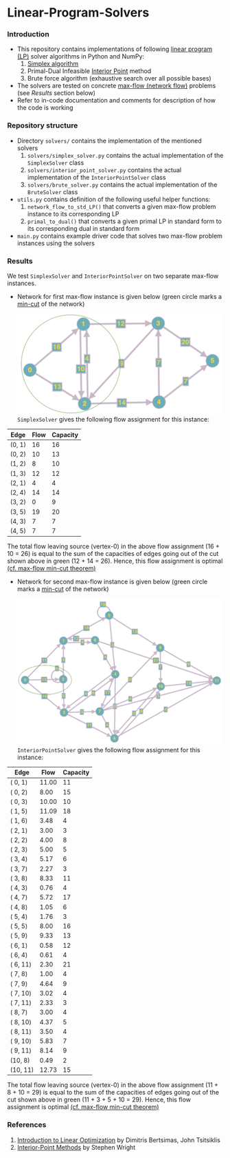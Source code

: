 # Linear-Program-Solvers

### Introduction
- This repository contains implementations of following [linear program (LP)](https://en.wikipedia.org/wiki/Linear_programming) solver algorithms in Python and NumPy:
    1. [Simplex algorithm](https://en.wikipedia.org/wiki/Simplex_algorithm)
    2. Primal-Dual Infeasible [Interior Point](https://en.wikipedia.org/wiki/Interior-point_method) method
    3. Brute force algorithm (exhaustive search over all possible bases)
- The solvers are tested on concrete [max-flow (network flow)](https://en.wikipedia.org/wiki/Maximum_flow_problem) problems (see _Results_ section below)   
- Refer to in-code documentation and comments for description of how the code is working

### Repository structure
- Directory `solvers/` contains the implementation of the mentioned solvers
    1. `solvers/simplex_solver.py` contains the actual implementation of the `SimplexSolver` class
    2. `solvers/interior_point_solver.py` contains the actual implementation of the `InteriorPointSolver` class
    3. `solvers/brute_solver.py` contains the actual implementation of the `BruteSolver` class
- `utils.py` contains definition of the following useful helper functions:
    1.  `network_flow_to_std_LP()` that converts a given max-flow problem instance to its corresponding LP
    2. `primal_to_dual()` that converts a given primal LP in standard form to its corresponding dual in standard form
- `main.py` contains example driver code that solves two max-flow problem instances using the solvers 

### Results
We test `SimplexSolver` and `InteriorPointSolver` on two separate max-flow instances. 
- Network for first max-flow instance is given below (green circle marks a [min-cut](https://en.wikipedia.org/wiki/Minimum_cut#With_Terminals) of the network)

    ![Small Graph](results/test_1.png)
`SimplexSolver` gives the following flow assignment for this instance:

| Edge | Flow | Capacity |
| ------ | ------| ---------- |
|(0,  1) | 16 | 16 |
|(0,  2) | 10 | 13 |
|(1,  2) |  8 | 10 |
|(1,  3) | 12 | 12 |
|(2,  1) |  4 |  4 |
|(2,  4) | 14 | 14 |
|(3,  2) |  0 |  9 |
|(3,  5) | 19 | 20 |
|(4,  3) |  7 |  7 |
|(4,  5) |  7 |  7 |

The total flow leaving source (vertex-0) in the above flow assignment (16 + 10 = 26) is equal to the sum of the capacities of edges going out of the cut shown above in green (12 + 14 = 26). Hence, this flow assignment is optimal [(cf. max-flow min-cut theorem)](https://en.wikipedia.org/wiki/Max-flow_min-cut_theorem) 

- Network for second max-flow instance is given below (green circle marks a [min-cut](https://en.wikipedia.org/wiki/Minimum_cut#With_Terminals) of the network)

    ![Large Graph](results/test_2.png)
`InteriorPointSolver` gives the following flow assignment for this instance:

| Edge | Flow | Capacity |
| ------ | ------| ---------- |
| ( 0,  1) |  11.00 | 11 |
| ( 0,  2) |   8.00 | 15 |
| ( 0,  3) |  10.00 | 10 |
| ( 1,  5) |  11.09 | 18 |
| ( 1,  6) |   3.48 |  4 |
| ( 2,  1) |   3.00 |  3 |
| ( 2,  2) |   4.00 |  8 |
| ( 2,  3) |   5.00 |  5 |
| ( 3,  4) |   5.17 |  6 |
| ( 3,  7) |   2.27 |  3 |
| ( 3,  8) |   8.33 | 11 |
| ( 4,  3) |   0.76 |  4 |
| ( 4,  7) |   5.72 | 17 |
| ( 4,  8) |   1.05 |  6 |
| ( 5,  4) |   1.76 |  3 |
| ( 5,  5) |   8.00 | 16 |
| ( 5,  9) |   9.33 | 13 |
| ( 6,  1) |   0.58 | 12 |
| ( 6,  4) |   0.61 |  4 |
| ( 6, 11) |   2.30 | 21 |
| ( 7,  8) |   1.00 |  4 |
| ( 7,  9) |   4.64 |  9 |
| ( 7, 10) |   3.02 |  4 |
| ( 7, 11) |   2.33 |  3 |
| ( 8,  7) |   3.00 |  4 |
| ( 8, 10) |   4.37 |  5 |
| ( 8, 11) |   3.50 |  4 |
| ( 9, 10) |   5.83 |  7 |
| ( 9, 11) |   8.14 |  9 |
| (10,  8) |   0.49 |  2 |
| (10, 11) |  12.73 | 15 |

The total flow leaving source (vertex-0) in the above flow assignment (11 + 8 + 10 = 29) is equal to the sum of the capacities of edges going out of the cut shown above in green (11 + 3 + 5 + 10 = 29). Hence, this flow assignment is optimal [(cf. max-flow min-cut theorem)](https://en.wikipedia.org/wiki/Max-flow_min-cut_theorem) 

### References
1. [Introduction to Linear Optimization](https://www.amazon.com/Introduction-Linear-Optimization-Scientific-Computation/dp/1886529191) by Dimitris Bertsimas, John Tsitsiklis
2. [Interior-Point Methods](https://www.youtube.com/watch?v=7CMWdO5dgdQ) by Stephen Wright
